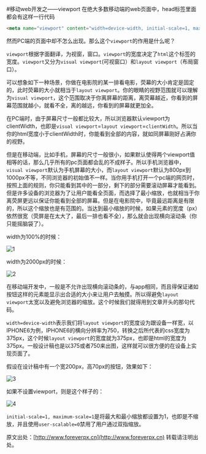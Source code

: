 #移动web开发之——viewport
在绝大多数移动端的web页面中，head标签里面都会有这样一行代码

```html
<meta name="viewport" content="width=device-width, initial-scale=1, maximum-scale=1,user-scalable=0" />
```

然而PC端的页面中却不怎么出现。那么这个`viewport`的作用是什么呢？

`viewport`根据字面翻译，为视窗，窗口。`viewport`的宽度决定了`html`这个标签的宽度。`viewport`又分为`visual viewport`(可视窗口）和`layout viewport`（布局窗口）。

可以想象如下一种场景，你做在电影院的某一排看电影，荧幕的大小肯定是固定的，此时荧幕的大小就相当于`layout viewport`。你的眼睛的视野范围就可以理解为`visual viewport`，这个范围取决于你离屏幕的距离，离荧幕越近，你看到的屏幕范围就越小，就看不全，离的越远，你看到的屏幕就更加全。

在PC端时，由于屏幕尺寸一般都比较大，所以浏览器默认viewport为clientWidth，也即是`visual viewport`=`layout viewport`=`clientWidth`。所以当你的html宽度小于clientWidth时，你能看到全部的内容，就如同屏幕刚好占满你的视野。

但是在移动端，比如手机，屏幕的尺寸一般很小，如果默认使得两个viewport值相等的话，那么几乎所有的pc页面都会乱的不成样子。所以手机浏览器中，`visual viewport`默认为手机屏幕的大小，而`layout viewport`默认为800px到1000px不等，不同浏览器的初始值不一样。当你用手机打开一个pc端的网页时，按照上面的规则，你只能看到其中的一部分，剩下的部分需要滚动屏幕才能看到。但是许多设备的浏览器为了让用户能看全页面，而选择了最小缩放，也就相当于你离荧屏更远以保证你能看到全部的屏幕。但是在电影院中，毕竟最远距离是有限的，所以这个缩放也是有范围的。当达到最小缩放的时候，如果元素的宽度（px）依然很宽（荧屏是在太大了，最后一排也看不全），那么就会出现横向滚动条（你只能摇脑袋了）。

width为100%的时候：

![1](http://i12.tietuku.com/d0b481b297a3734b.jpg)

width为2000px的时候：

![2](http://i12.tietuku.com/271bd7bb7cfa542e.jpg)

在移动端开发中，一般是不允许出现横向滚动条的，与app相同，而且得保证诸如按钮这样的元素能显示出合适的大小来让用户去触摸。所以得避免`layout viewport`太宽以及避免浏览器的缩放。这个时候我们就得用到文章开头的那句代码。

`width=device-width`表示我们将`layout viewport`的宽度设为跟设备一样宽，以IPHONE6为例，IPHONE6的横向分辨率为750，转换之后所代表的css宽度为375px，这个时候`layout viewport`的宽度就为375px，也即是html的宽度为375px。一般设计稿也是以375或者750来出图，这样就可以很方便的在设备上实现页面了。

假设在设计稿中有一个宽200px，高70px的按钮，效果如下：

![3](http://i5.tietuku.com/60f24d52c870f5c8.jpg)

如果不设置viewport，则是这个样子的：

![4](http://i5.tietuku.com/87f3db358774c8b4.jpg)

`initial-scale=1, maximum-scale=1`是将最大和最小缩放都设置为1，也即是不缩放，并且使用`user-scalable=0`禁用了用户通过双指缩放。

原文出处：[http://www.foreverpx.cn](http://www.foreverpx.cn)
转载请注明出处。



